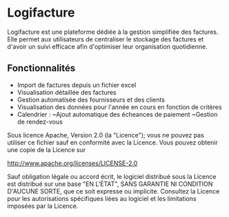 # Logifacture

Logifacture est une plateforme dédiée à la gestion simplifiée des factures. Elle permet aux utilisateurs de centraliser le stockage des factures et d'avoir un suivi efficace afin d'optimiser leur organisation quotidienne.

## Fonctionnalités

- Import de factures depuis un fichier excel
- Visualisation détaillée des factures
- Gestion automatisée des fournisseurs et des clients
- Visualisation des données pour l'année en cours en fonction de critères
- Calendrier :
    ~Ajout automatique des écheances de paiement
    ~Gestion de rendez-vous



Sous licence Apache, Version 2.0 (la "Licence"); vous ne pouvez pas utiliser ce fichier sauf en conformité avec la Licence.
Vous pouvez obtenir une copie de la Licence sur

   http://www.apache.org/licenses/LICENSE-2.0

Sauf obligation légale ou accord écrit, le logiciel
distribué sous la Licence est distribué sur une base "EN L'ÉTAT",
SANS GARANTIE NI CONDITION D'AUCUNE SORTE, que ce soit expresse ou implicite.
Consultez la Licence pour les autorisations spécifiques liées au logiciel
et les limitations imposées par la Licence.
